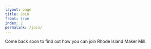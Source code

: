 ```yaml
---
layout: page
title: Join
front: true
index: 2
permalink: /join/
---
```


Come back soon to find out how you can join Rhode Island Maker Mill.
